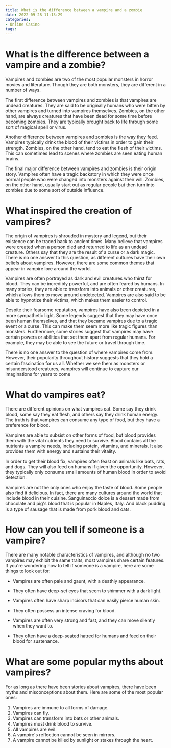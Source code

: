 ```yaml
---
title: What is the difference between a vampire and a zombie
date: 2022-09-28 11:13:29
categories:
- Online Casino
tags:
---
```



#  What is the difference between a vampire and a zombie?

Vampires and zombies are two of the most popular monsters in horror movies and literature. Though they are both monsters, they are different in a number of ways.

The first difference between vampires and zombies is that vampires are undead creatures. They are said to be originally humans who were bitten by other vampires and turned into vampires themselves. Zombies, on the other hand, are always creatures that have been dead for some time before becoming zombies. They are typically brought back to life through some sort of magical spell or virus.

Another difference between vampires and zombies is the way they feed. Vampires typically drink the blood of their victims in order to gain their strength. Zombies, on the other hand, tend to eat the flesh of their victims. This can sometimes lead to scenes where zombies are seen eating human brains.

The final major difference between vampires and zombies is their origin story. Vampires often have a tragic backstory in which they were once normal people who were changed into monsters against their will. Zombies, on the other hand, usually start out as regular people but then turn into zombies due to some sort of outside influence.

#  What inspired the creation of vampires?

The origin of vampires is shrouded in mystery and legend, but their existence can be traced back to ancient times. Many believe that vampires were created when a person died and returned to life as an undead creature. Others say that they are the result of a curse or a dark magic. There is no one answer to this question, as different cultures have their own beliefs about vampires. However, there are some common themes that appear in vampire lore around the world.

Vampires are often portrayed as dark and evil creatures who thirst for blood. They can be incredibly powerful, and are often feared by humans. In many stories, they are able to transform into animals or other creatures, which allows them to move around undetected. Vampires are also said to be able to hypnotize their victims, which makes them easier to control.

Despite their fearsome reputation, vampires have also been depicted in a more sympathetic light. Some legends suggest that they may have once been human themselves, and that they became vampires due to a tragic event or a curse. This can make them seem more like tragic figures than monsters. Furthermore, some stories suggest that vampires may have certain powers or abilities that set them apart from regular humans. For example, they may be able to see the future or travel through time.

There is no one answer to the question of where vampires come from. However, their popularity throughout history suggests that they hold a certain fascination for us all. Whether we see them as monsters or misunderstood creatures, vampires will continue to capture our imaginations for years to come

#  What do vampires eat?

There are different opinions on what vampires eat. Some say they drink blood, some say they eat flesh, and others say they drink human energy. The truth is that vampires can consume any type of food, but they have a preference for blood.

Vampires are able to subsist on other forms of food, but blood provides them with the vital nutrients they need to survive. Blood contains all the nutrients a vampire needs, including protein, vitamins, and minerals. It also provides them with energy and sustains their vitality.

In order to get their blood fix, vampires often feast on animals like bats, rats, and dogs. They will also feed on humans if given the opportunity. However, they typically only consume small amounts of human blood in order to avoid detection.

Vampires are not the only ones who enjoy the taste of blood. Some people also find it delicious. In fact, there are many cultures around the world that include blood in their cuisine. Sanguinaccio dolce is a dessert made from chocolate and pig's blood that is popular in Naples, Italy. And black pudding is a type of sausage that is made from pork blood and oats.

#  How can you tell if someone is a vampire?

There are many notable characteristics of vampires, and although no two vampires may exhibit the same traits, most vampires share certain features. If you're wondering how to tell if someone is a vampire, here are some things to look out for:

* Vampires are often pale and gaunt, with a deathly appearance.

* They often have deep-set eyes that seem to shimmer with a dark light.

* Vampires often have sharp incisors that can easily pierce human skin.

* They often possess an intense craving for blood.

* Vampires are often very strong and fast, and they can move silently when they want to.

* They often have a deep-seated hatred for humans and feed on their blood for sustenance.

#  What are some popular myths about vampires?

For as long as there have been stories about vampires, there have been myths and misconceptions about them. Here are some of the most popular ones:

1. Vampires are immune to all forms of damage.
2. Vampires can fly.
3. Vampires can transform into bats or other animals.
4. Vampires must drink blood to survive.
5. All vampires are evil.
6. A vampire's reflection cannot be seen in mirrors.
7. A vampire cannot be killed by sunlight or stakes through the heart.